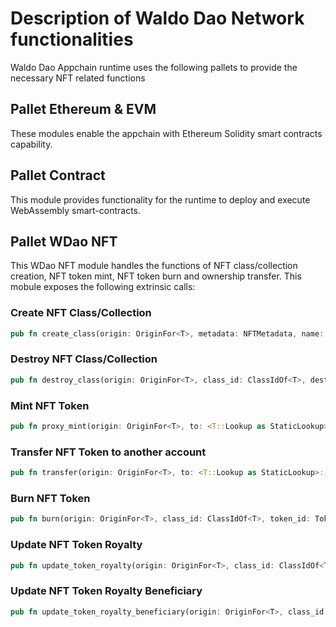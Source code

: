 # Description of Waldo Dao Network functionalities

Waldo Dao Appchain runtime uses the following pallets to provide the necessary NFT related functions

## Pallet Ethereum & EVM
These modules enable the appchain with Ethereum Solidity smart contracts capability.

## Pallet Contract
This module provides functionality for the runtime to deploy and execute WebAssembly smart-contracts.

## Pallet WDao NFT
This WDao NFT module handles the functions of NFT class/collection creation, NFT token mint, NFT token burn and ownership transfer.
This mobule exposes the following extrinsic calls:

### Create NFT Class/Collection
```rust
pub fn create_class(origin: OriginFor<T>, metadata: NFTMetadata, name: Vec<u8>, description: Vec<u8>, royalty_rate: PerU16, properties: Properties, category_ids: Vec<GlobalId> ) -> DispatchResultWithPostInfo
```

### Destroy NFT Class/Collection
```rust
pub fn destroy_class(origin: OriginFor<T>, class_id: ClassIdOf<T>, dest: <T::Lookup as StaticLookup>::Source ) -> DispatchResultWithPostInfo
```

### Mint NFT Token
```rust
pub fn proxy_mint(origin: OriginFor<T>, to: <T::Lookup as StaticLookup>::Source, class_id: ClassIdOf<T>, metadata: NFTMetadata, quantity: TokenIdOf<T>, charge_royalty: Option<PerU16> ) -> DispatchResultWithPostInfo
```

### Transfer NFT Token to another account
```rust
pub fn transfer(origin: OriginFor<T>, to: <T::Lookup as StaticLookup>::Source, items: Vec<(ClassIdOf<T>, TokenIdOf<T>, TokenIdOf<T>)> ) -> DispatchResultWithPostInfo
```

### Burn NFT Token
```rust
pub fn burn(origin: OriginFor<T>, class_id: ClassIdOf<T>, token_id: TokenIdOf<T>, quantity: TokenIdOf<T> ) -> DispatchResultWithPostInfo
```

### Update NFT Token Royalty
```rust
pub fn update_token_royalty(origin: OriginFor<T>, class_id: ClassIdOf<T>, token_id: TokenIdOf<T>, charge_royalty: Option<PerU16> ) -> DispatchResultWithPostInfo
```

### Update NFT Token Royalty Beneficiary
```rust
pub fn update_token_royalty_beneficiary(origin: OriginFor<T>, class_id: ClassIdOf<T>, token_id: TokenIdOf<T>, to: <T::Lookup as StaticLookup>::Source) -> DispatchResultWithPostInfo
```

